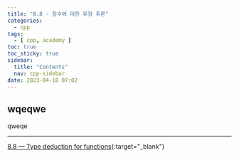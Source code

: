 ```yaml
---
title: "8.8 - 함수에 대한 유형 추론"
categories:
  - cpp
tags:
  - [ cpp, academy ]
toc: true
toc_sticky: true
sidebar:
  title: "Contents"
  nav: cpp-sidebar
date: 2023-04-18 07:02
---
```


## wqeqwe

qweqe

---

[8.8 — Type deduction for functions](https://www.learncpp.com/cpp-tutorial/type-deduction-for-functions/){:target="_blank"}

<!--

<div class="notice--info" markdown="1">
<span class="notice-title">
**TITLE**
</span>

BODY
</div>

-->
